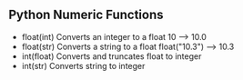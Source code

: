## Python Numeric Functions

* float(int)  Converts an integer to a float 10 --> 10.0
* float(str)  Converts a string to a float float("10.3") --> 10.3
* int(float) Converts and truncates float to integer
* int(str) Converts string to integer
